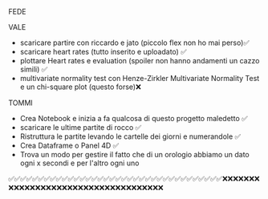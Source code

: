 FEDE





VALE

- scaricare partire con riccardo e jato (piccolo flex non ho mai perso)✅
- scaricare heart rates (tutto inserito e uploadato) ✅
- plottare Heart rates e evaluation (spoiler non hanno andamenti un cazzo simili) ✅
- multivariate normality test con Henze-Zirkler Multivariate Normality Test e un chi-square plot (questo forse)❌

TOMMI
- Crea Notebook e inizia a fa qualcosa di questo progetto maledetto ✅
- scaricare le ultime partite di rocco ✅
- Ristruttura le partite levando le cartelle dei giorni e numerandole ✅
- Crea Dataframe o Panel 4D ✅
- Trova un modo per gestire il fatto che di un orologio abbiamo un dato ogni x secondi e per l'altro ogni uno 
  

✅✅✅✅✅✅✅✅✅✅✅✅✅✅✅✅✅✅✅✅✅✅✅✅✅✅✅✅✅✅✅✅✅✅✅✅❌❌❌❌❌❌❌❌❌❌❌❌❌❌❌❌❌❌❌❌❌❌❌❌❌❌❌❌❌❌❌❌❌❌❌❌